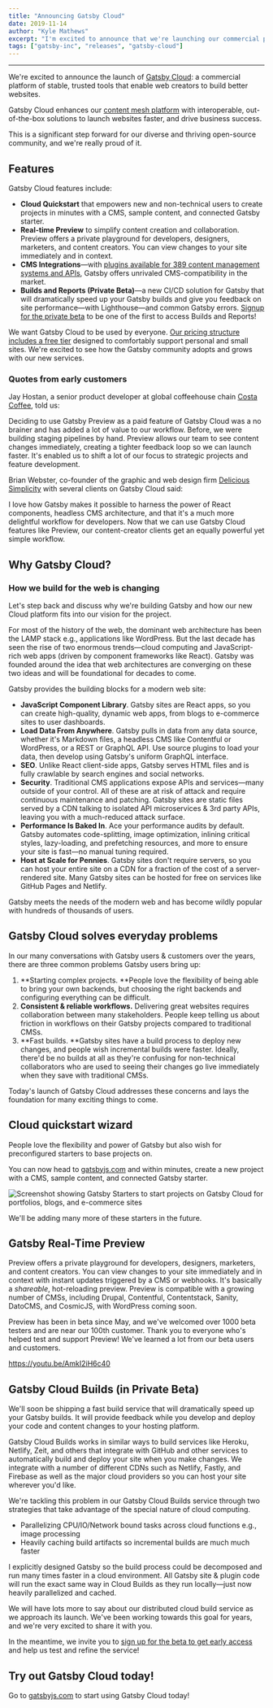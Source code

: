 ```yaml
---
title: "Announcing Gatsby Cloud"
date: 2019-11-14
author: "Kyle Mathews"
excerpt: "I'm excited to announce that we're launching our commercial platform, Gatsby Cloud, which will provide a growing suite of tools for web creators"
tags: ["gatsby-inc", "releases", "gatsby-cloud"]
---
```


---

We're excited to announce the launch of [Gatsby Cloud](https://www.gatsbyjs.com/): a commercial platform of stable, trusted tools that enable web creators to build better websites.

Gatsby Cloud enhances our [content mesh platform](https://www.gatsbyjs.org/blog/2018-10-04-journey-to-the-content-mesh/) with interoperable, out-of-the-box solutions to launch websites faster, and drive business success.

This is a significant step forward for our diverse and thriving open-source community, and we're really proud of it.

## Features

Gatsby Cloud features include:

- **Cloud Quickstart** that empowers new and non-technical users to create projects in minutes with a CMS, sample content, and connected Gatsby starter.
- **Real-time Preview** to simplify content creation and collaboration. Preview offers a private playground for developers, designers, marketers, and content creators. You can view changes to your site immediately and in context.
- **CMS Integrations**—with [plugins available for 389 content management systems and APIs](https://www.gatsbyjs.org/plugins/?=gatsby-source), Gatsby offers unrivaled CMS-compatibility in the market.
- **Builds and Reports (Private Beta)**—a new CI/CD solution for Gatsby that will dramatically speed up your Gatsby builds and give you feedback on site performance—with Lighthouse—and common Gatsby errors. [Signup for the private beta](https://www.gatsbyjs.com/builds-beta/) to be one of the first to access Builds and Reports!

We want Gatsby Cloud to be used by everyone. [Our pricing structure includes a free tier](https://www.gatsbyjs.com/pricing/) designed to comfortably support personal and small sites. We're excited to see how the Gatsby community adopts and grows with our new services.

### Quotes from early customers

Jay Hostan, a senior product developer at global coffeehouse chain [Costa Coffee](https://www.costacoffee.com/), told us:

<Pullquote>
  Deciding to use Gatsby Preview as a paid feature of Gatsby Cloud was a no
  brainer and has added a lot of value to our workflow. Before, we were building
  staging pipelines by hand. Preview allows our team to see content changes
  immediately, creating a tighter feedback loop so we can launch faster. It's
  enabled us to shift a lot of our focus to strategic projects and feature
  development.
</Pullquote>

Brian Webster, co-founder of the graphic and web design firm [Delicious Simplicity](https://www.delicious-simplicity.com/) with several clients on Gatsby Cloud said:

<Pullquote>
  I love how Gatsby makes it possible to harness the power of React components,
  headless CMS architecture, and that it's a much more delightful workflow for
  developers. Now that we can use Gatsby Cloud features like Preview, our
  content-creator clients get an equally powerful yet simple workflow.
</Pullquote>

## Why Gatsby Cloud?

### How we build for the web is changing

Let's step back and discuss why we're building Gatsby and how our new Cloud platform fits into our vision for the project.

For most of the history of the web, the dominant web architecture has been the LAMP stack e.g., applications like WordPress. But the last decade has seen the rise of two enormous trends—cloud computing and JavaScript-rich web apps (driven by component frameworks like React). Gatsby was founded around the idea that web architectures are converging on these two ideas and will be foundational for decades to come.

Gatsby provides the building blocks for a modern web site:

- **JavaScript Component Library**. Gatsby sites are React apps, so you can create high-quality, dynamic web apps, from blogs to e-commerce sites to user dashboards.
- **Load Data From Anywhere**. Gatsby pulls in data from any data source, whether it's Markdown files, a headless CMS like Contentful or WordPress, or a REST or GraphQL API. Use source plugins to load your data, then develop using Gatsby's uniform GraphQL interface.
- **SEO**. Unlike React client-side apps, Gatsby serves HTML files and is fully crawlable by search engines and social networks.
- **Security**. Traditional CMS applications expose APIs and services—many outside of your control. All of these are at risk of attack and require continuous maintenance and patching. Gatsby sites are static files served by a CDN talking to isolated API microservices & 3rd party APIs, leaving you with a much-reduced attack surface.
- **Performance Is Baked In**. Ace your performance audits by default. Gatsby automates code-splitting, image optimization, inlining critical styles, lazy-loading, and prefetching resources, and more to ensure your site is fast—no manual tuning required.
- **Host at Scale for Pennies**. Gatsby sites don't require servers, so you can host your entire site on a CDN for a fraction of the cost of a server-rendered site. Many Gatsby sites can be hosted for free on services like GitHub Pages and Netlify.

Gatsby meets the needs of the modern web and has become wildly popular with hundreds of thousands of users.

## Gatsby Cloud solves everyday problems

In our many conversations with Gatsby users & customers over the years, there are three common problems Gatsby users bring up:

1. **Starting complex projects. **People love the flexibility of being able to bring your own backends, but choosing the right backends and configuring everything can be difficult.
2. **Consistent & reliable workflows.** Delivering great websites requires collaboration between many stakeholders. People keep telling us about friction in workflows on their Gatsby projects compared to traditional CMSs.
3. **Fast builds. **Gatsby sites have a build process to deploy new changes, and people wish incremental builds were faster. Ideally, there'd be no builds at all as they're confusing for non-technical collaborators who are used to seeing their changes go live immediately when they save with traditional CMSs.

Today's launch of Gatsby Cloud addresses these concerns and lays the foundation for many exciting things to come.

## Cloud quickstart wizard

People love the flexibility and power of Gatsby but also wish for preconfigured starters to base projects on.

You can now head to [gatsbyjs.com](https://www.gatsbyjs.com/) and within minutes, create a new project with a CMS, sample content, and connected Gatsby starter.

![Screenshot showing Gatsby Starters to start projects on Gatsby Cloud for portfolios, blogs, and e-commerce sites](./cloud-quickstart.png)

We'll be adding many more of these starters in the future.

## Gatsby Real-Time Preview

Preview offers a private playground for developers, designers, marketers, and content creators. You can view changes to your site immediately and in context with instant updates triggered by a CMS or webhooks. It's basically a _shareable_, hot-reloading preview. Preview is compatible with a growing number of CMSs, including Drupal, Contentful, Contentstack, Sanity, DatoCMS, and CosmicJS, with WordPress coming soon.

Preview has been in beta since May, and we've welcomed over 1000 beta testers and are near our 100th customer. Thank you to everyone who's helped test and support Preview! We've learned a lot from our beta users and customers.

<https://youtu.be/AmkI2iH6c40>

## Gatsby Cloud Builds (in Private Beta)

We'll soon be shipping a fast build service that will dramatically speed up your Gatsby builds. It will provide feedback while you develop and deploy your code and content changes to your hosting platform.

Gatsby Cloud Builds works in similar ways to build services like Heroku, Netlify, Zeit, and others that integrate with GitHub and other services to automatically build and deploy your site when you make changes. We integrate with a number of different CDNs such as Netlify, Fastly, and Firebase as well as the major cloud providers so you can host your site wherever you'd like.

We're tackling this problem in our Gatsby Cloud Builds service through two strategies that take advantage of the special nature of cloud computing.

- Parallelizing CPU/IO/Network bound tasks across cloud functions e.g., image processing
- Heavily caching build artifacts so incremental builds are much much faster

I explicitly designed Gatsby so the build process could be decomposed and run many times faster in a cloud environment. All Gatsby site & plugin code will run the exact same way in Cloud Builds as they run locally—just now heavily parallelized and cached.

We will have lots more to say about our distributed cloud build service as we approach its launch. We've been working towards this goal for years, and we're very excited to share it with you.

In the meantime, we invite you to [sign up for the beta to get early access](https://gatsbyjs.com/builds-beta/) and help us test and refine the service!

## Try out Gatsby Cloud today!

Go to [gatsbyjs.com](https://www.gatsbyjs.com/) to start using Gatsby Cloud today!
